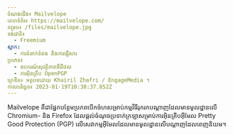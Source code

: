 ```yaml
---
ចំណងជើង៖ Mailvelope
គេហទំព័រ៖ https://mailvelope.com/
គម្រប៖ /files/mailvelope.jpg
ទង់ជាតិ៖
  - Freemium
ស្លាក:
  - ការទំនាក់ទំនង និងការផ្ញើសារ
ប្រភេទ៖
  - ឧបករណ៍សុវត្ថិភាពឌីជីថល
  - ការអ៊ិនគ្រីប OpenPGP
ក្រេឌីត៖ អត្ថបទដោយ Khairil Zhafri / EngageMedia ។
កាលបរិច្ឆេទ៖ 2023-01-19T10:38:37.852Z
---
```

Mailvelope គឺជាផ្នែកបន្ថែមប្រភពបើកចំហសម្រាប់កម្មវិធីរុករកបណ្តាញដែលមានមូលដ្ឋានលើ Chromium- និង Firefox ដែលផ្តល់ចំណុចប្រទាក់ក្រឡាសម្រាប់ការអ៊ិនគ្រីបអ៊ីមែល Pretty Good Protection (PGP) លើសេវាកម្មអ៊ីមែលដែលមានមូលដ្ឋានលើបណ្តាញដែលពេញនិយម។